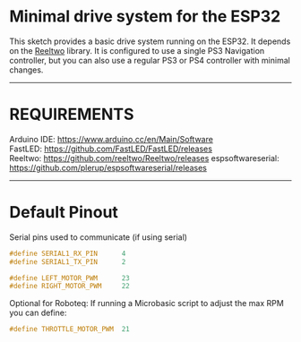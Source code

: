 # Minimal drive system for the ESP32 #

This sketch provides a basic drive system running on the ESP32. It depends on the [Reeltwo](https://reeltwo.github.io/Reeltwo) library. It is configured to use a single PS3 Navigation controller, but you can also use a regular PS3 or PS4 controller with minimal changes.


**********

# REQUIREMENTS

Arduino IDE: https://www.arduino.cc/en/Main/Software  
FastLED: https://github.com/FastLED/FastLED/releases  
Reeltwo: https://github.com/reeltwo/Reeltwo/releases
espsoftwareserial: https://github.com/plerup/espsoftwareserial/releases

**********

# Default Pinout #

Serial pins used to communicate (if using serial)

```C++
#define SERIAL1_RX_PIN 	    4
#define SERIAL1_TX_PIN 	    2

#define LEFT_MOTOR_PWM      23
#define RIGHT_MOTOR_PWM     22
```

Optional for Roboteq:
If running a Microbasic script to adjust the max RPM you can define:

```C++
#define THROTTLE_MOTOR_PWM  21
```

